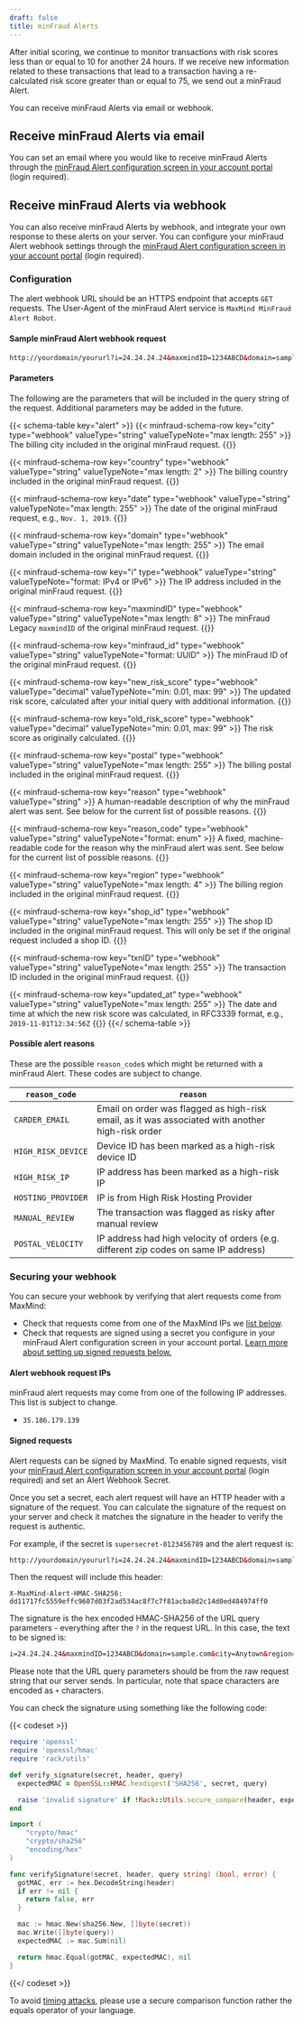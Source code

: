 ```yaml
---
draft: false
title: minFraud Alerts
---
```


After initial scoring, we continue to monitor transactions with risk scores less
than or equal to 10 for another 24 hours. If we receive new information related
to these transactions that lead to a transaction having a re-calculated risk
score greater than or equal to 75, we send out a minFraud Alert.

You can receive minFraud Alerts via email or webhook.

## Receive minFraud Alerts via email

You can set an email where you would like to receive minFraud Alerts through the
[minFraud Alert configuration screen in your account portal](https://www.maxmind.com/en/accounts/current/minfraud/alerts/settings)
(login required).

## Receive minFraud Alerts via webhook

You can also receive minFraud Alerts by webhook, and integrate your own response
to these alerts on your server. You can configure your minFraud Alert webhook
settings through the
[minFraud Alert configuration screen in your account portal](https://www.maxmind.com/en/accounts/current/minfraud/alerts/settings)
(login required).

### Configuration

The alert webhook URL should be an HTTPS endpoint that accepts `GET` requests.
The User-Agent of the minFraud Alert service is `MaxMind MinFraud Alert Robot`.

#### Sample minFraud Alert webhook request

```html
http://yourdomain/yoururl?i=24.24.24.24&maxmindID=1234ABCD&domain=sample.com&city=Anytown&region=CA&country=US&date=Jan.+1,+1970&txnID=foo123&reason=IP+address+has+been+marked+as+a+high-risk+IP&reason_code=HIGH_RISK_IP&minfraud_id=2afb0d26-e3b4-4624-8e66-fd10e64b95df&shop_id=shop321
```

#### Parameters

The following are the parameters that will be included in the query string of
the request. Additional parameters may be added in the future.

{{< schema-table key="alert" >}}
  {{< minfraud-schema-row key="city" type="webhook" valueType="string" valueTypeNote="max length: 255" >}}
  The billing city included in the original minFraud request.
  {{</minfraud-schema-row>}}

  {{< minfraud-schema-row key="country" type="webhook" valueType="string" valueTypeNote="max length: 2" >}}
  The billing country included in the original minFraud request.
  {{</minfraud-schema-row>}}

  {{< minfraud-schema-row key="date" type="webhook" valueType="string" valueTypeNote="max length: 255" >}}
  The date of the original minFraud request, e.g., `Nov. 1, 2019`.
  {{</minfraud-schema-row>}}

  {{< minfraud-schema-row key="domain" type="webhook" valueType="string" valueTypeNote="max length: 255" >}}
  The email domain included in the original minFraud request.
  {{</minfraud-schema-row>}}

  {{< minfraud-schema-row key="i" type="webhook" valueType="string" valueTypeNote="format: IPv4 or IPv6" >}}
  The IP address included in the original minFraud request.
  {{</minfraud-schema-row>}}

  {{< minfraud-schema-row key="maxmindID" type="webhook" valueType="string" valueTypeNote="max length: 8" >}}
  The minFraud Legacy `maxmindID` of the original minFraud request.
  {{</minfraud-schema-row>}}

  {{< minfraud-schema-row key="minfraud_id" type="webhook" valueType="string" valueTypeNote="format: UUID" >}}
  The minFraud ID of the original minFraud request.
  {{</minfraud-schema-row>}}

  {{< minfraud-schema-row key="new_risk_score" type="webhook" valueType="decimal" valueTypeNote="min: 0.01, max: 99" >}}
  The updated risk score, calculated after your initial query with additional information.
  {{</minfraud-schema-row>}}

  {{< minfraud-schema-row key="old_risk_score" type="webhook" valueType="decimal" valueTypeNote="min: 0.01, max: 99" >}}
  The risk score as originally calculated.
  {{</minfraud-schema-row>}}

  {{< minfraud-schema-row key="postal" type="webhook" valueType="string" valueTypeNote="max length: 255" >}}
  The billing postal included in the original minFraud request.
  {{</minfraud-schema-row>}}

  {{< minfraud-schema-row key="reason" type="webhook" valueType="string" >}}
  A human-readable description of why the minFraud alert was sent. See below for the current list of possible reasons.
  {{</minfraud-schema-row>}}

  {{< minfraud-schema-row key="reason_code" type="webhook" valueType="string" valueTypeNote="format: enum" >}}
  A fixed, machine-readable code for the reason why the minFraud alert was sent. See below for the current list of possible reasons.
  {{</minfraud-schema-row>}}

  {{< minfraud-schema-row key="region" type="webhook" valueType="string" valueTypeNote="max length: 4" >}}
  The billing region included in the original minFraud request.
  {{</minfraud-schema-row>}}

  {{< minfraud-schema-row key="shop_id" type="webhook" valueType="string" valueTypeNote="max length: 255" >}}
  The shop ID included in the original minFraud request. This will only be set if the original request included a shop ID.
  {{</minfraud-schema-row>}}

  {{< minfraud-schema-row key="txnID" type="webhook" valueType="string" valueTypeNote="max length: 255" >}}
  The transaction ID included in the original minFraud request.
  {{</minfraud-schema-row>}}

  {{< minfraud-schema-row key="updated_at" type="webhook" valueType="string" valueTypeNote="max length: 255" >}}
  The date and time at which the new risk score was calculated, in RFC3339 format, e.g., `2019-11-01T12:34:56Z`
  {{</minfraud-schema-row>}}
{{</ schema-table >}}

#### Possible alert reasons

These are the possible `reason_code`s which might be returned with a minFraud
Alert. These codes are subject to change.

| `reason_code`      | `reason`                                                                                         |
| ------------------ | ------------------------------------------------------------------------------------------------ |
| `CARDER_EMAIL`     | Email on order was flagged as high-risk email, as it was associated with another high-risk order |
| `HIGH_RISK_DEVICE` | Device ID has been marked as a high-risk device ID                                               |
| `HIGH_RISK_IP`     | IP address has been marked as a high-risk IP                                                     |
| `HOSTING_PROVIDER` | IP is from High Risk Hosting Provider                                                            |
| `MANUAL_REVIEW`    | The transaction was flagged as risky after manual review                                         |
| `POSTAL_VELOCITY`  | IP address had high velocity of orders (e.g. different zip codes on same IP address)             |

### Securing your webhook

You can secure your webhook by verifying that alert requests come from MaxMind:

- Check that requests come from one of the MaxMind IPs we
  [list below](#alert-webhook-request-ips).
- Check that requests are signed using a secret you configure in your minFraud
  Alert configuration screen in your account portal.
  [Learn more about setting up signed requests below.](#signed-requests)

#### Alert webhook request IPs

minFraud alert requests may come from one of the following IP addresses. This
list is subject to change.

- `35.186.179.139`

#### Signed requests

Alert requests can be signed by MaxMind. To enable signed requests, visit your
[minFraud Alert configuration screen in your account portal](https://www.maxmind.com/en/accounts/current/minfraud/alerts/settings)
(login required) and set an Alert Webhook Secret.

Once you set a secret, each alert request will have an HTTP header with a
signature of the request. You can calculate the signature of the request on your
server and check it matches the signature in the header to verify the request is
authentic.

For example, if the secret is `supersecret-0123456789` and the alert request is:

```html
http://yourdomain/yoururl?i=24.24.24.24&maxmindID=1234ABCD&domain=sample.com&city=Anytown&region=CA&country=US&date=Jan.+1,+1970&txnID=foo123&reason=IP+address+has+been+marked+as+a+high-risk+IP&reason_code=HIGH_RISK_IP&minfraud_id=2afb0d26-e3b4-4624-8e66-fd10e64b95df&shop_id=shop321
```

Then the request will include this header:

```
X-MaxMind-Alert-HMAC-SHA256: dd11717fc5559effc9607d03f2ad534ac8f7c7f81acba8d2c14d0ed484974ff0
```

The signature is the hex encoded HMAC-SHA256 of the URL query parameters -
everything after the `?` in the request URL. In this case, the text to be
signed is:

```html
i=24.24.24.24&maxmindID=1234ABCD&domain=sample.com&city=Anytown&region=CA&country=US&date=Jan.+1,+1970&txnID=foo123&reason=IP+address+has+been+marked+as+a+high-risk+IP&reason_code=HIGH_RISK_IP&minfraud_id=2afb0d26-e3b4-4624-8e66-fd10e64b95df&shop_id=shop321
```

Please note that the URL query parameters should be from the raw request
string that our server sends. In particular, note that space characters are
encoded as `+` characters.

You can check the signature using something like the following code:

{{< codeset >}}

```ruby
require 'openssl'
require 'openssl/hmac'
require 'rack/utils'

def verify_signature(secret, header, query)
  expectedMAC = OpenSSL::HMAC.hexdigest('SHA256', secret, query)

  raise 'invalid signature' if !Rack::Utils.secure_compare(header, expectedMAC)
end
```

```go
import (
	"crypto/hmac"
	"crypto/sha256"
	"encoding/hex"
)

func verifySignature(secret, header, query string) (bool, error) {
  gotMAC, err := hex.DecodeString(header)
  if err != nil {
    return false, err
  }

  mac := hmac.New(sha256.New, []byte(secret))
  mac.Write([]byte(query))
  expectedMAC := mac.Sum(nil)

  return hmac.Equal(gotMAC, expectedMAC), nil
}
```

{{</ codeset >}}

To avoid [timing attacks](https://en.wikipedia.org/wiki/Timing_attack), please
use a secure comparison function rather the equals operator of your language.
